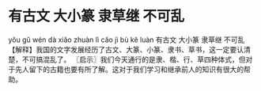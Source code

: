 # 有古文     大小篆     隶草继     不可乱

yǒu gǔ wén 	dà xiǎo zhuàn 	lì cǎo jì 	bù kě luàn
有古文 	大小篆 	隶草继 	不可乱
【解释】我国的文字发展经历了古文、大篆、小篆、隶书、草书，这一定要认清楚，不可搞混乱了。
〖启示〗我们今天通行的是隶、楷、行、草四种体式，但对于先人留下的古籍也要有所了解。这对于我们学习和继承前人的知识有很大的帮助。

